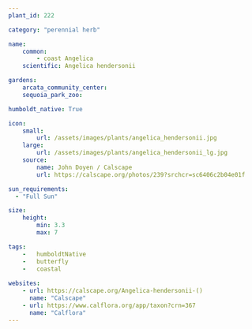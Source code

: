 ```yaml
---
plant_id: 222 

category: "perennial herb"

name: 
    common: 
        - coast Angelica 
    scientific: Angelica hendersonii 

gardens:
    arcata_community_center:
    sequoia_park_zoo:

humboldt_native: True

icon: 
    small: 
        url: /assets/images/plants/angelica_hendersonii.jpg 
    large: 
        url: /assets/images/plants/angelica_hendersonii_lg.jpg 
    source: 
        name: John Doyen / Calscape
        url: https://calscape.org/photos/239?srchcr=sc6406c2b04e01f 

sun_requirements:
  - "Full Sun"

size:
    height: 
        min: 3.3
        max: 7

tags:  
    -   humboldtNative
    -   butterfly
    -   coastal
 
websites:
    - url: https://calscape.org/Angelica-hendersonii-() 
      name: "Calscape"
    - url: https://www.calflora.org/app/taxon?crn=367 
      name: "Calflora"
---
```








